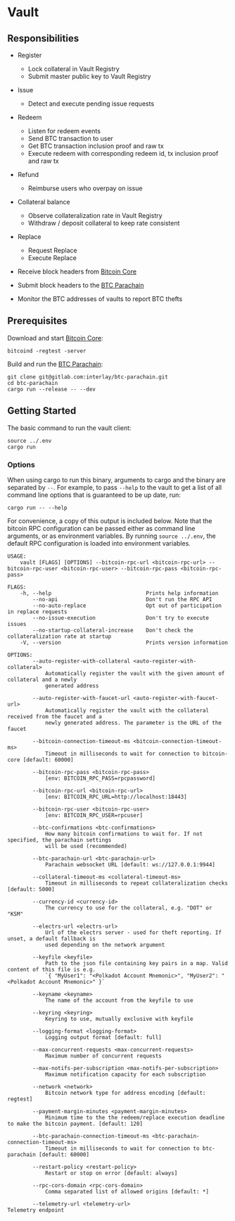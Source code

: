 # Vault

## Responsibilities

- Register
  - Lock collateral in Vault Registry
  - Submit master public key to Vault Registry
- Issue
  - Detect and execute pending issue requests
- Redeem
  - Listen for redeem events
  - Send BTC transaction to user
  - Get BTC transaction inclusion proof and raw tx
  - Execute redeem with corresponding redeem id, tx inclusion proof and raw tx
- Refund
  - Reimburse users who overpay on issue
- Collateral balance
  - Observe collateralization rate in Vault Registry
  - Withdraw / deposit collateral to keep rate consistent
- Replace
  - Request Replace
  - Execute Replace

- Receive block headers from [Bitcoin Core](https://github.com/bitcoin/bitcoin)
- Submit block headers to the [BTC Parachain](https://github.com/interlay/interbtc)
- Monitor the BTC addresses of vaults to report BTC thefts

## Prerequisites

Download and start [Bitcoin Core](https://bitcoin.org/en/bitcoin-core/):

```
bitcoind -regtest -server
```

Build and run the [BTC Parachain](https://github.com/interlay/interbtc):

```
git clone git@gitlab.com:interlay/btc-parachain.git
cd btc-parachain
cargo run --release -- --dev
```

## Getting Started

The basic command to run the vault client:

```
source ../.env
cargo run
```

### Options

When using cargo to run this binary, arguments to cargo and the binary are separated by `--`. For example, to pass `--help` to the vault to get a list of all command line options that is guaranteed to be up date, run:

```
cargo run -- --help
```

For convenience, a copy of this output is included below. Note that the bitcoin RPC configuration can be passed either as command line arguments, or as environment variables. By running `source ../.env`, the default RPC configuration is loaded into environment variables. 

```
USAGE:
    vault [FLAGS] [OPTIONS] --bitcoin-rpc-url <bitcoin-rpc-url> --bitcoin-rpc-user <bitcoin-rpc-user> --bitcoin-rpc-pass <bitcoin-rpc-pass>

FLAGS:
    -h, --help                              Prints help information
        --no-api                            Don't run the RPC API
        --no-auto-replace                   Opt out of participation in replace requests
        --no-issue-execution                Don't try to execute issues
        --no-startup-collateral-increase    Don't check the collateralization rate at startup
    -V, --version                           Prints version information

OPTIONS:
        --auto-register-with-collateral <auto-register-with-collateral>
            Automatically register the vault with the given amount of collateral and a newly
            generated address

        --auto-register-with-faucet-url <auto-register-with-faucet-url>
            Automatically register the vault with the collateral received from the faucet and a
            newly generated address. The parameter is the URL of the faucet

        --bitcoin-connection-timeout-ms <bitcoin-connection-timeout-ms>
            Timeout in milliseconds to wait for connection to bitcoin-core [default: 60000]

        --bitcoin-rpc-pass <bitcoin-rpc-pass>
            [env: BITCOIN_RPC_PASS=rpcpassword]

        --bitcoin-rpc-url <bitcoin-rpc-url>
            [env: BITCOIN_RPC_URL=http://localhost:18443]

        --bitcoin-rpc-user <bitcoin-rpc-user>
            [env: BITCOIN_RPC_USER=rpcuser]

        --btc-confirmations <btc-confirmations>
            How many bitcoin confirmations to wait for. If not specified, the parachain settings
            will be used (recommended)

        --btc-parachain-url <btc-parachain-url>
            Parachain websocket URL [default: ws://127.0.0.1:9944]

        --collateral-timeout-ms <collateral-timeout-ms>
            Timeout in milliseconds to repeat collateralization checks [default: 5000]

        --currency-id <currency-id>
            The currency to use for the collateral, e.g. "DOT" or "KSM"

        --electrs-url <electrs-url>
            Url of the electrs server - used for theft reporting. If unset, a default fallback is
            used depending on the network argument

        --keyfile <keyfile>
            Path to the json file containing key pairs in a map. Valid content of this file is e.g.
            `{ "MyUser1": "<Polkadot Account Mnemonic>", "MyUser2": "<Polkadot Account Mnemonic>" }`

        --keyname <keyname>
            The name of the account from the keyfile to use

        --keyring <keyring>
            Keyring to use, mutually exclusive with keyfile

        --logging-format <logging-format>
            Logging output format [default: full]

        --max-concurrent-requests <max-concurrent-requests>
            Maximum number of concurrent requests

        --max-notifs-per-subscription <max-notifs-per-subscription>
            Maximum notification capacity for each subscription

        --network <network>
            Bitcoin network type for address encoding [default: regtest]

        --payment-margin-minutes <payment-margin-minutes>
            Minimum time to the the redeem/replace execution deadline to make the bitcoin payment. [default: 120]

        --btc-parachain-connection-timeout-ms <btc-parachain-connection-timeout-ms>
            Timeout in milliseconds to wait for connection to btc-parachain [default: 60000]

        --restart-policy <restart-policy>
            Restart or stop on error [default: always]

        --rpc-cors-domain <rpc-cors-domain>
            Comma separated list of allowed origins [default: *]

        --telemetry-url <telemetry-url>                                        Telemetry endpoint
```
